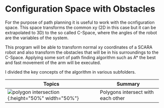 # Configuration Space with Obstacles

For the purpose of path planning it is useful to work with the ocnfiguration space. This space transforms the common xy (2D in this case but it can be extrapolated to 3D) to the so called C-Space, where the angles of the robot are the variables of the system.

This program will be able to transform normal xy coordinates of a SCARA robot and also transform the obstacles that will be in his surroundings to the C-Space. Applying some sort of path finding algorithm such as A* the best and fast movement of the arm will be executed.

I divided the key concepts of the algorithm in various subfolders.

Topics | Summary
------------ | -------------
![polygon intersection](https://i.gyazo.com/d386f17837f0d655cceb4f24702e04a7.gif){:height="50%" width="50%"} | Polygons intersect with each other